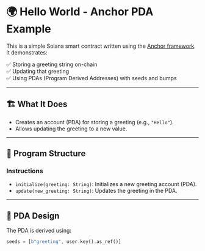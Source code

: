 # 🌍 Hello World - Anchor PDA Example

This is a simple Solana smart contract written using the [Anchor framework](https://book.anchor-lang.com/). It demonstrates:

✅ Storing a greeting string on-chain  
✅ Updating that greeting  
✅ Using PDAs (Program Derived Addresses) with seeds and bumps

---

## 🏗️ What It Does

- Creates an account (PDA) for storing a greeting (e.g., `"Hello"`).
- Allows updating the greeting to a new value.

---

## 📁 Program Structure

### Instructions

- `initialize(greeting: String)`: Initializes a new greeting account (PDA).
- `update(new_greeting: String)`: Updates the greeting in the PDA.

---

## 🧠 PDA Design

The PDA is derived using:

```rust
seeds = [b"greeting", user.key().as_ref()]
